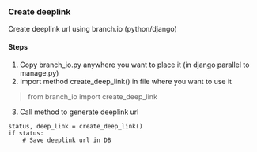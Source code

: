 ### Create deeplink
Create deeplink url using branch.io (python/django)

#### Steps
1. Copy branch_io.py anywhere you want to place it (in django parallel to manage.py)
2. Import method create_deep_link() in file where you want to use it
> from branch_io import create_deep_link
3. Call method to generate deeplink url
```
status, deep_link = create_deep_link()
if status:
    # Save deeplink url in DB
```

